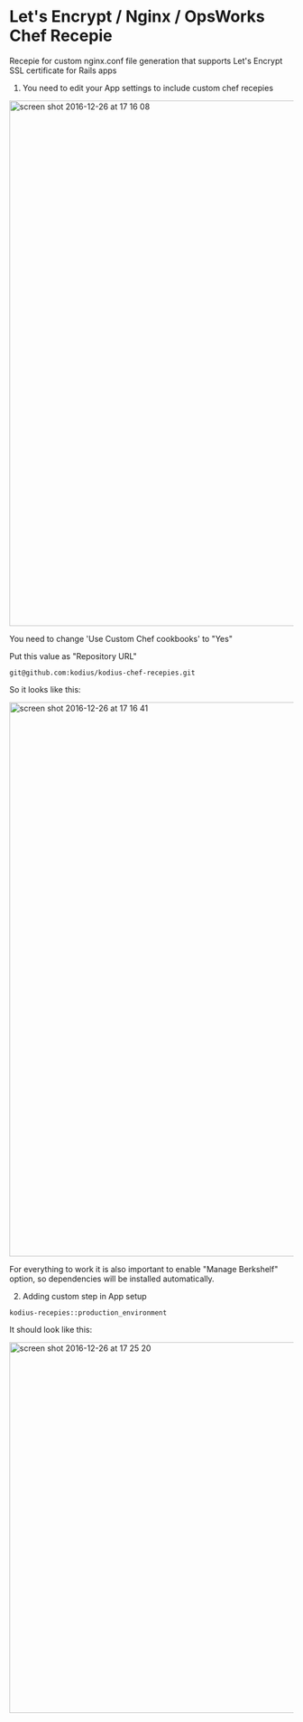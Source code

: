 # Let's Encrypt / Nginx / OpsWorks Chef Recepie

Recepie for custom nginx.conf file generation that supports Let's Encrypt SSL certificate for Rails apps

1. You need to edit your App settings to include custom chef recepies



<img width="931" alt="screen shot 2016-12-26 at 17 16 08" src="https://cloud.githubusercontent.com/assets/24574228/21484294/8aaf27fa-cb90-11e6-93ea-30267bc113ed.png">

You need to change 'Use Custom Chef cookbooks' to "Yes"

Put this value as "Repository URL"

```
git@github.com:kodius/kodius-chef-recepies.git
```

So it looks like this:

<img width="982" alt="screen shot 2016-12-26 at 17 16 41" src="https://cloud.githubusercontent.com/assets/24574228/21484295/8ca5d518-cb90-11e6-83ed-2899cc914ec8.png">

For everything to work it is also important to enable "Manage Berkshelf" option, so dependencies will be installed automatically.


2. Adding custom step in App setup

```
kodius-recepies::production_environment
```

It should look like this:

<img width="657" alt="screen shot 2016-12-26 at 17 25 20" src="https://cloud.githubusercontent.com/assets/24574228/21484296/8e801510-cb90-11e6-8d16-f8802e22d971.png">
